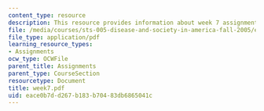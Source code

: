 ```yaml
---
content_type: resource
description: This resource provides information about week 7 assignments.
file: /media/courses/sts-005-disease-and-society-in-america-fall-2005/eace0b7dd267b183b70483db6865041c_week7.pdf
file_type: application/pdf
learning_resource_types:
- Assignments
ocw_type: OCWFile
parent_title: Assignments
parent_type: CourseSection
resourcetype: Document
title: week7.pdf
uid: eace0b7d-d267-b183-b704-83db6865041c
---
```

